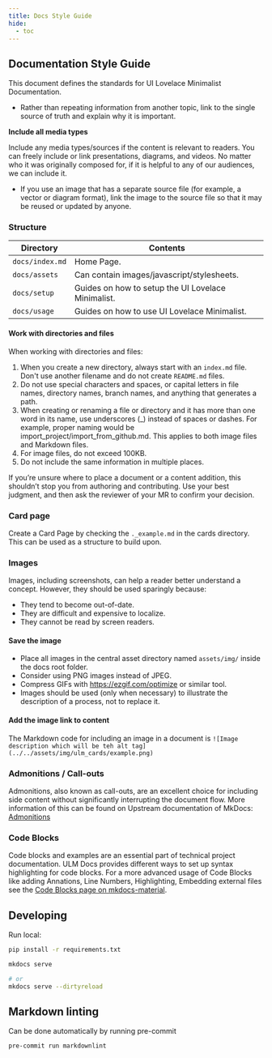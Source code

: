 ```yaml
---
title: Docs Style Guide
hide:
  - toc
---
```


## Documentation Style Guide

This document defines the standards for UI Lovelace Minimalist Documentation.

- Rather than repeating information from another topic, link to the single source of truth and explain why it is important.

**Include all media types**

Include any media types/sources if the content is relevant to readers. You can freely include or link presentations, diagrams, and videos. No matter who it was originally composed for, if it is helpful to any of our audiences, we can include it.

- If you use an image that has a separate source file (for example, a vector or diagram format), link the image to the source file so that it may be reused or updated by anyone.

### Structure

| Directory     | Contents                                            |
|---------------|-----------------------------------------------------|
|`docs/index.md`| Home Page.                                          |
|`docs/assets`  | Can contain images/javascript/stylesheets.          |
|`docs/setup`   | Guides on how to setup the  UI Lovelace Minimalist. |
|`docs/usage`   | Guides on how to use UI Lovelace Minimalist.        |

#### Work with directories and files

When working with directories and files:

1. When you create a new directory, always start with an `index.md` file. Don't use another filename and do not create `README.md` files.
2. Do not use special characters and spaces, or capital letters in file names, directory names, branch names, and anything that generates a path.
3. When creating or renaming a file or directory and it has more than one word in its name, use underscores (_) instead of spaces or dashes. For example, proper naming would be import_project/import_from_github.md. This applies to both image files and Markdown files.
4. For image files, do not exceed 100KB.
5. Do not include the same information in multiple places.

If you’re unsure where to place a document or a content addition, this shouldn’t stop you from authoring and contributing. Use your best judgment, and then ask the reviewer of your MR to confirm your decision.

### Card page

Create a Card Page by checking the `._example.md` in the cards directory. This can be used as a structure to build upon.

### Images

Images, including screenshots, can help a reader better understand a concept. However, they should be used sparingly because:

- They tend to become out-of-date.
- They are difficult and expensive to localize.
- They cannot be read by screen readers.

#### Save the image

- Place all images in the central asset directory named `assets/img/` inside the docs root folder.
- Consider using PNG images instead of JPEG.
- Compress GIFs with https://ezgif.com/optimize or similar tool.
- Images should be used (only when necessary) to illustrate the description of a process, not to replace it.

#### Add the image link to content

The Markdown code for including an image in a document is `![Image description which will be teh alt tag](../../assets/img/ulm_cards/example.png)`

### Admonitions / Call-outs

Admonitions, also known as call-outs, are an excellent choice for including side content without significantly interrupting the document flow. More information of this can be found on Upstream documentation of MkDocs: [Admonitions](https://squidfunk.github.io/mkdocs-material/reference/admonitions/#admonitions)

### Code Blocks

Code blocks and examples are an essential part of technical project documentation. ULM Docs provides different ways to set up syntax highlighting for code blocks. For a more advanced usage of Code Blocks like adding Annations, Line Numbers, Highlighting, Embedding external files see the [Code Blocks page on mkdocs-material](https://squidfunk.github.io/mkdocs-material/reference/code-blocks/#usage).

## Developing

Run local:

```bash
pip install -r requirements.txt

mkdocs serve

# or
mkdocs serve --dirtyreload
```

## Markdown linting

Can be done automatically by running pre-commit

```bash
pre-commit run markdownlint
```
